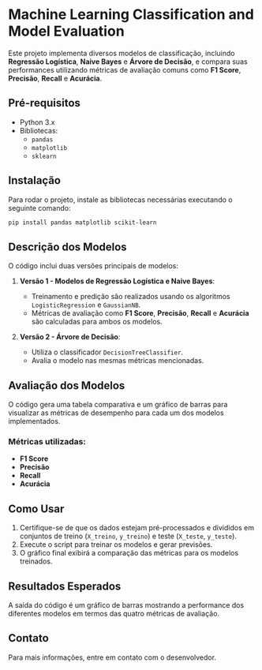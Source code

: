 
# Machine Learning Classification and Model Evaluation

Este projeto implementa diversos modelos de classificação, incluindo **Regressão Logística**, **Naive Bayes** e **Árvore de Decisão**, e compara suas performances utilizando métricas de avaliação comuns como **F1 Score**, **Precisão**, **Recall** e **Acurácia**.

## Pré-requisitos

- Python 3.x
- Bibliotecas:
  - `pandas`
  - `matplotlib`
  - `sklearn`

## Instalação

Para rodar o projeto, instale as bibliotecas necessárias executando o seguinte comando:

```bash
pip install pandas matplotlib scikit-learn
```

## Descrição dos Modelos

O código inclui duas versões principais de modelos:

1. **Versão 1 - Modelos de Regressão Logística e Naive Bayes**:
   - Treinamento e predição são realizados usando os algoritmos `LogisticRegression` e `GaussianNB`.
   - Métricas de avaliação como **F1 Score**, **Precisão**, **Recall** e **Acurácia** são calculadas para ambos os modelos.
  
2. **Versão 2 - Árvore de Decisão**:
   - Utiliza o classificador `DecisionTreeClassifier`.
   - Avalia o modelo nas mesmas métricas mencionadas.

## Avaliação dos Modelos

O código gera uma tabela comparativa e um gráfico de barras para visualizar as métricas de desempenho para cada um dos modelos implementados.

### Métricas utilizadas:
- **F1 Score**
- **Precisão**
- **Recall**
- **Acurácia**

## Como Usar

1. Certifique-se de que os dados estejam pré-processados e divididos em conjuntos de treino (`X_treino`, `y_treino`) e teste (`X_teste`, `y_teste`).
2. Execute o script para treinar os modelos e gerar previsões.
3. O gráfico final exibirá a comparação das métricas para os modelos treinados.

## Resultados Esperados

A saída do código é um gráfico de barras mostrando a performance dos diferentes modelos em termos das quatro métricas de avaliação.

## Contato

Para mais informações, entre em contato com o desenvolvedor.
